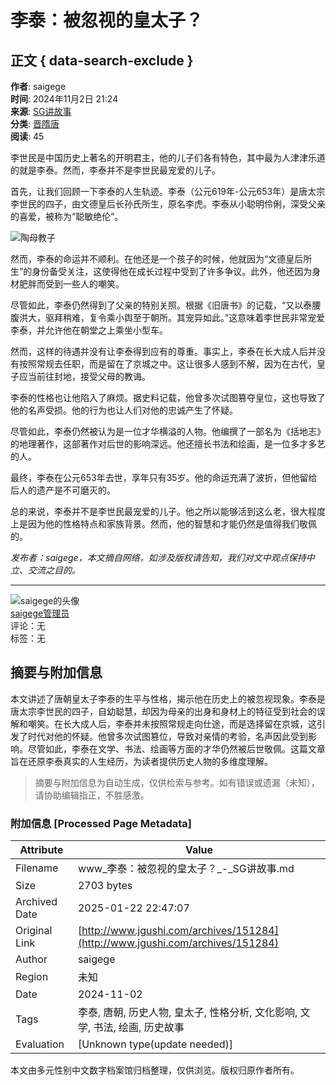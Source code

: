 # 李泰：被忽视的皇太子？

## 正文 { data-search-exclude }


**作者**: saigege  
**时间**: 2024年11月2日 21:24  
**来源**: [SG讲故事](http://www.jgushi.com)  
**分类**: [晋隋唐](http://www.jgushi.com/archives/category/ljst)  
**阅读**: 45  

李世民是中国历史上著名的开明君主，他的儿子们各有特色，其中最为人津津乐道的就是李泰。然而，李泰并不是李世民最宠爱的儿子。

首先，让我们回顾一下李泰的人生轨迹。李泰（公元619年-公元653年）是唐太宗李世民的四子，由文德皇后长孙氏所生，原名李虎。李泰从小聪明伶俐，深受父亲的喜爱，被称为“聪敏绝伦”。

![陶母教子](http://www.jgushi.com/wp-content/uploads/2018/10/tmjz.jpg)

然而，李泰的命运并不顺利。在他还是一个孩子的时候，他就因为“文德皇后所生”的身份备受关注，这使得他在成长过程中受到了许多争议。此外，他还因为身材肥胖而受到一些人的嘲笑。

尽管如此，李泰仍然得到了父亲的特别关照。根据《旧唐书》的记载，“又以泰腰腹洪大，驱拜稍难，复令乘小舆至于朝所。其宠异如此。”这意味着李世民非常宠爱李泰，并允许他在朝堂之上乘坐小型车。

然而，这样的待遇并没有让李泰得到应有的尊重。事实上，李泰在长大成人后并没有按照常规去任职，而是留在了京城之中。这让很多人感到不解，因为在古代，皇子应当前往封地，接受父母的教诲。

李泰的性格也让他陷入了麻烦。据史料记载，他曾多次试图篡夺皇位，这也导致了他的名声受损。他的行为也让人们对他的忠诚产生了怀疑。

尽管如此，李泰仍然被认为是一位才华横溢的人物。他编撰了一部名为《括地志》的地理著作，这部著作对后世的影响深远。他还擅长书法和绘画，是一位多才多艺的人。

最终，李泰在公元653年去世，享年只有35岁。他的命运充满了波折，但他留给后人的遗产是不可磨灭的。

总的来说，李泰并不是李世民最宠爱的儿子。他之所以能够活到这么老，很大程度上是因为他的性格特点和家族背景。然而，他的智慧和才能仍然是值得我们敬佩的。

*发布者：saigege，本文摘自网络，如涉及版权请告知，我们对文中观点保持中立、交流之目的。*

---

![saigege的头像](https://www.jgushi.com//wp-content/uploads/1234/06/238a0b923820dcc5.1523952957.jpg)  
[saigege管理员](http://www.jgushi.com/user/saigege)  
评论：无  
标签：无
<!-- tcd_original_link http://www.jgushi.com/archives/151284 -->


## 摘要与附加信息

<!-- tcd_abstract -->
本文讲述了唐朝皇太子李泰的生平与性格，揭示他在历史上的被忽视现象。李泰是唐太宗李世民的四子，自幼聪慧，却因为母亲的出身和身材上的特征受到社会的误解和嘲笑。在长大成人后，李泰并未按照常规走向仕途，而是选择留在京城，这引发了时代对他的怀疑。他曾多次试图篡位，导致对亲情的考验，名声因此受到影响。尽管如此，李泰在文学、书法、绘画等方面的才华仍然被后世敬佩。这篇文章旨在还原李泰真实的人生经历，为读者提供历史人物的多维度理解。
<!-- tcd_abstract_end -->

> 摘要与附加信息为自动生成，仅供检索与参考。如有错误或遗漏（未知），请协助编辑指正，不胜感激。

### 附加信息 [Processed Page Metadata]

| Attribute       | Value                                  |
|-----------------|----------------------------------------|
| Filename        | www_李泰：被忽视的皇太子？_-_SG讲故事.md                             |
| Size            | 2703 bytes                           |
| Archived Date   | 2025-01-22 22:47:07                             |
| Original Link   | [http://www.jgushi.com/archives/151284](http://www.jgushi.com/archives/151284)                       |
| Author          | saigege                               |
| Region          | 未知                               |
| Date            | 2024-11-02                                 |
| Tags            | 李泰, 唐朝, 历史人物, 皇太子, 性格分析, 文化影响, 文学, 书法, 绘画, 历史故事                                 |
| Evaluation            | [Unknown type(update needed)]                                 |
<!-- tcd_table_end -->

本文由多元性别中文数字档案馆归档整理，仅供浏览。版权归原作者所有。

